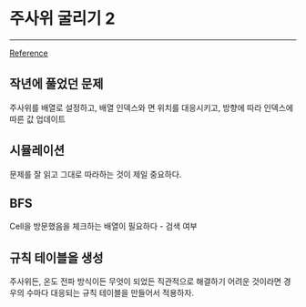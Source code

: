 # 주사위 굴리기 2
---

[Reference](https://www.acmicpc.net/problem/23288)

## 작년에 풀었던 문제
주사위를 배열로 설정하고, 배열 인덱스와 면 위치를 대응시키고, 방향에 따라 인덱스에 따른 값 업데이트

## 시뮬레이션
문제를 잘 읽고 그대로 따라하는 것이 제일 중요하다.

## BFS
Cell을 방문했음을 체크하는 배열이 필요하다 - 검색 여부

## 규칙 테이블을 생성
주사위든, 온도 전파 방식이든 무엇이 되었든 직관적으로 해결하기 어려운 것이라면 경우의 수마다 대응되는 규칙 테이블을 만들어서 적용하자.
